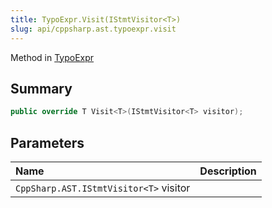 ```yaml
---
title: TypoExpr.Visit(IStmtVisitor<T>)
slug: api/cppsharp.ast.typoexpr.visit
---
```

Method in [TypoExpr](/api/cppsharp/ast/typoexpr)

## Summary



```csharp
public override T Visit<T>(IStmtVisitor<T> visitor);
```

## Parameters

|Name|Description|
|:---|:---|
|`CppSharp.AST.IStmtVisitor<T>` visitor||

